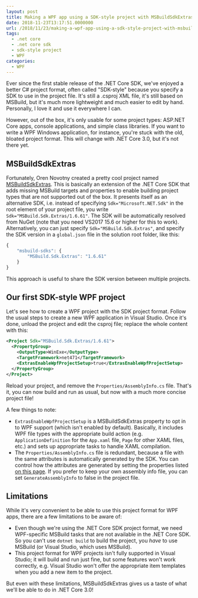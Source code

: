 ```yaml
---
layout: post
title: Making a WPF app using a SDK-style project with MSBuildSdkExtras
date: 2018-11-23T13:17:51.0000000
url: /2018/11/23/making-a-wpf-app-using-a-sdk-style-project-with-msbuildsdkextras/
tags:
  - .net core
  - .net core sdk
  - sdk-style project
  - WPF
categories:
  - WPF
---
```



Ever since the first stable release of the .NET Core SDK, we've enjoyed a better C# project format, often called "SDK-style" because you specify a SDK to use in the project file. It's still a .csproj XML file, it's still based on MSBuild, but it's much more lightweight and much easier to edit by hand. Personally, I love it and use it everywhere I can.

However, out of the box, it's only usable for some project types: ASP.NET Core apps, console applications, and simple class libraries. If you want to write a WPF Windows application, for instance, you're stuck with the old, bloated project format. This will change with .NET Core 3.0, but it's not there yet.

## MSBuildSdkExtras

Fortunately, Oren Novotny created a pretty cool project named [MSBuildSdkExtras](https://github.com/onovotny/MSBuildSdkExtras). This is basically an extension of the .NET Core SDK that adds missing MSBuild targets and properties to enable building project types that are not supported out of the box. It presents itself as an alternative SDK, i.e. instead of specifying `Sdk="Microsoft.NET.Sdk"` in the root element of your project file, you write `Sdk="MSBuild.Sdk.Extras/1.6.61"`. The SDK will be automatically resolved from NuGet (note that you need VS2017 15.6 or higher for this to work). Alternatively, you can just specify `Sdk="MSBuild.Sdk.Extras"`, and specify the SDK version in a `global.json` file in the solution root folder, like this:

```js
{
    "msbuild-sdks": {
        "MSBuild.Sdk.Extras": "1.6.61"
    }
}
```

This approach is useful to share the SDK version between multiple projects.

## Our first SDK-style WPF project

Let's see how to create a WPF project with the SDK project format. Follow the usual steps to create a new WPF application in Visual Studio. Once it's done, unload the project and edit the csproj file; replace the whole content with this:

```xml
<Project Sdk="MSBuild.Sdk.Extras/1.6.61">
  <PropertyGroup>
    <OutputType>WinExe</OutputType>
    <TargetFramework>net471</TargetFramework>
    <ExtrasEnableWpfProjectSetup>true</ExtrasEnableWpfProjectSetup>
  </PropertyGroup>
</Project>
```

Reload your project, and remove the `Properties/AssemblyInfo.cs` file. That's it, you can now build and run as usual, but now with a much more concise project file!

A few things to note:

- `ExtrasEnableWpfProjectSetup` is a MSBuildSdkExtras property to opt in to WPF support (which isn't enabled by default). Basically, it includes WPF file types with the appropriate build action (e.g. `ApplicationDefinition` for the `App.xaml` file, `Page` for other XAML files, etc.) and sets up appropriate tasks to handle XAML compilation.
- The `Properties/AssemblyInfo.cs` file is redundant, because a file with the same attributes is automatically generated by the SDK. You can control how the attributes are generated by setting the properties listed [on this page](https://docs.microsoft.com/en-us/dotnet/core/tools/csproj#assemblyinfo-properties). If you prefer to keep your own assembly info file, you can set `GenerateAssemblyInfo` to false in the project file.


## Limitations

While it's very convenient to be able to use this project format for WPF apps, there are a few limitations to be aware of:

- Even though we're using the .NET Core SDK project format, we need WPF-specific MSBuild tasks that are not available in the .NET Core SDK. So you can't use `dotnet build` to build the project, you *have* to use MSBuild (or Visual Studio, which uses MSBuild).
- This project format for WPF projects isn't fully supported in Visual Studio; it will build and run just fine, but some features won't work correctly, e.g. Visual Studio won't offer the appropriate item templates when you add a new item to the project.


But even with these limitations, MSBuildSdkExtras gives us a taste of what we'll be able to do in .NET Core 3.0!

